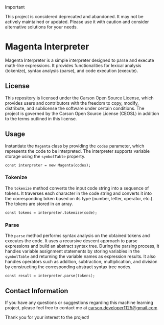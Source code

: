 > [!IMPORTANT]
> This project is considered deprecated and abandoned. It may not be actively maintained or updated. Please use it with caution and consider alternative solutions for your needs.

# Magenta Interpreter

Magenta Interpreter is a simple interpreter designed to parse and execute math-like expressions. It provides functionalities for lexical analysis (tokenize), syntax analysis (parse), and code execution (execute).

## License

This repository is licensed under the Carson Open Source License, which provides users and contributors with the freedom to copy, modify, distribute, and sublicense the software under certain conditions. The project is governed by the Carson Open Source License (CEOSL)  in addition to the terms outlined in this license.

## Usage

Instantiate the `Magenta` class by providing the `codes` parameter, which represents the code to be interpreted. The interpreter supports variable storage using the `symbolTable` property.

`
const interpreter = new Magenta(codes);
`

### Tokenize

The `tokenize` method converts the input code string into a sequence of tokens. It traverses each character in the code string and converts it into the corresponding token based on its type (number, letter, operator, etc.). The tokens are stored in an array.

`
const tokens = interpreter.tokenize(code);
`

### Parse

The `parse` method performs syntax analysis on the obtained tokens and executes the code. It uses a recursive descent approach to parse expressions and build an abstract syntax tree. During the parsing process, it handles variable assignment statements by storing variables in the `symbolTable` and returning the variable names as expression results. It also handles operators such as addition, subtraction, multiplication, and division by constructing the corresponding abstract syntax tree nodes.

`
const result = interpreter.parse(tokens);
`

## Contact Information

If you have any questions or suggestions regarding this machine learning project, please feel free to contact me at [carson.developer1125@gmail.com](mailto:carson.developer1125@gmail.com).

Thank you for your interest to the project!
